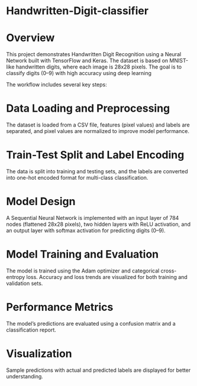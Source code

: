 # Handwritten-Digit-classifier

# Overview

This project demonstrates Handwritten Digit Recognition using a Neural Network built with TensorFlow and Keras. The dataset is based on MNIST-like handwritten digits, where each image is 28x28 pixels. The goal is to classify digits (0–9) with high accuracy using deep learning

The workflow includes several key steps:

# Data Loading and Preprocessing 
The dataset is loaded from a CSV file, features (pixel values) and labels are separated, and pixel values are normalized to improve model performance.

# Train-Test Split and Label Encoding 
The data is split into training and testing sets, and the labels are converted into one-hot encoded format for multi-class classification.

# Model Design 
A Sequential Neural Network is implemented with an input layer of 784 nodes (flattened 28x28 pixels), two hidden layers with ReLU activation, and an output layer with softmax activation for predicting digits (0–9).

# Model Training and Evaluation 
The model is trained using the Adam optimizer and categorical cross-entropy loss. Accuracy and loss trends are visualized for both training and validation sets.

# Performance Metrics 
The model’s predictions are evaluated using a confusion matrix and a classification report.

# Visualization 
Sample predictions with actual and predicted labels are displayed for better understanding.
